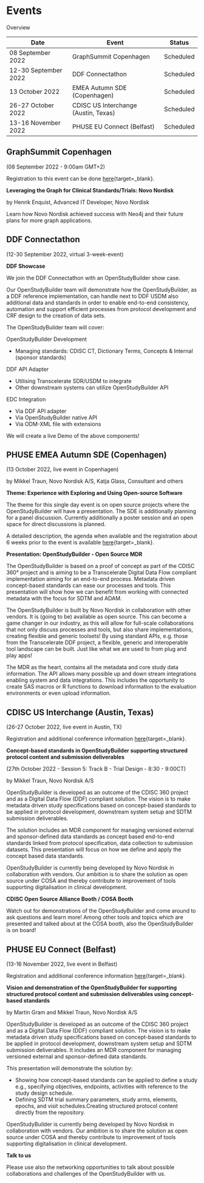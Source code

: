 # Events

Overview

Date | Event | Status 
-- | -- | -- 
08 September 2022 | GraphSummit Copenhagen | Scheduled
12-30 September 2022 | DDF Connectathon | Scheduled
13 October 2022 | EMEA Autumn SDE (Copenhagen) | Scheduled 
26-27 October 2022 | CDISC US Interchange (Austin, Texas) |  Scheduled   
13-16 November 2022 | PHUSE EU Connect (Belfast) |  Scheduled 

## GraphSummit Copenhagen

(08 September 2022 - 9:00am GMT+2)

Registration to this event can be done [here]( https://neo4j.com/graphsummit/copenhagen/){target=_blank}.

**Leveraging the Graph for Clinical Standards/Trials: Novo Nordisk**

by Henrik Enquist, Advanced IT Developer, Novo Nordisk

Learn how Novo Nordisk achieved success with Neo4j and their future plans for more graph applications.


## DDF Connectathon

(12-30 September 2022, virtual 3-week-event)

**DDF Showcase**

We join the DDF Connectathon with an OpenStudyBuilder show case.

Our OpenStudyBuilder team will demonstrate how the OpenStudyBuilder, as a DDF reference implementation, can handle next to DDF USDM also additional data and standards in order to enable end-to-end consistency, automation and support efficient processes from protocol development and CRF design to the creation of data sets. 

The OpenStudyBuilder team will cover: 

OpenStudyBuilder Development

- Managing standards: CDISC CT, Dictionary Terms, Concepts & Internal (sponsor standards)

DDF API Adapter

- Utilising Transcelerate SDR/USDM to integrate 
- Other downstream systems can utilize OpenStudyBuilder  API
	
EDC Integration

- Via DDF API adapter
- Via OpenStudyBuilder native API
- Via ODM-XML file with extensions

We will create a live Demo of the above components!


## PHUSE EMEA Autumn SDE (Copenhagen)

(13 October 2022, live event in Copenhagen)

by Mikkel Traun, Novo Nordisk A/S, Katja Glass, Consultant and others

**Theme: Experience with Exploring and Using Open-source Software**

The theme for this single day event is on open source projects where the OpenStudyBuilder will have a presentation. The SDE is additionally planning for a panel discussion. Currently additionally a poster session and an open space for direct discussions is planned.

A detailed description, the agenda when available and the registration about 6 weeks prior to the event is available [here](https://www.eventsforce.net/attend/frontend/reg/tOtherPage.csp?pageID=8559&eventID=15&traceRedir=2){target=_blank}.

**Presentation: OpenStudyBuilder - Open Source MDR**

The OpenStudyBuilder is based on a proof of concept as part of the CDISC 360° project and is aiming to be a Transcelerate Digital Data Flow compliant implementation aiming for an end-to-end process. Metadata driven concept-based standards can ease our processes and tools. This presentation will show how we can benefit from working with connected metadata with the focus for SDTM and ADAM.

The OpenStudyBuilder is built by Novo Nordisk in collaboration with other vendors. It is (going to be) available as open source. This can become a game changer in our industry, as this will allow for full-scale collaborations that not only discuss processes and tools, but also share implementations, creating flexible and generic toolsets! By using standard APIs, e.g. those from the Transcelerate DDF project, a flexible, generic and interoperable tool landscape can be built.  Just like what we are used to from plug and play apps! 

The MDR as the heart, contains all the metadata and core study data information. The API allows many possible up and down stream integrations enabling system and data integrations. This includes the opportunity to create SAS macros or R functions to download information to the evaluation environments or even upload information.


## CDISC US Interchange (Austin, Texas)

(26-27 October 2022, live event in Austin, TX)

Registration and additional conference information [here](https://www.cdisc.org/events/interchange/2022-us-interchange){target=_blank}.

**Concept-based standards in OpenStudyBuilder supporting structured protocol content and submission deliverables**

(27th October 2022 - Session 5: Track B - Trial Design - 8:30 - 9:00CT)

by Mikkel Traun, Novo Nordisk A/S

OpenStudyBuilder is developed as an outcome of the CDISC 360 project and as a Digital Data Flow (DDF) compliant solution. The vision is to make metadata driven study specifications based on concept-based standards to be applied in protocol development, downstream system setup and SDTM submission deliverables.

The solution includes an MDR component for managing versioned external and sponsor-defined data standards as concept based end-to-end standards linked from protocol specification, data collection to submission datasets. This presentation will focus on how we define and apply the concept based data standards.

OpenStudyBuilder is currently being developed by Novo Nordisk in collaboration with vendors. Our ambition is to share the solution as open source under COSA and thereby contribute to improvement of tools supporting digitalisation in clinical development.  

**CDISC Open Source Alliance Booth / COSA Booth**

Watch out for demonstrations of the OpenStudyBuilder and come around to ask questions and learn more! Among other tools and topics which are presented and talked about at the COSA booth, also the OpenStudyBuilder is on board!

## PHUSE EU Connect (Belfast)

(13-16 November 2022, live event in Belfast)

Registration and additional conference information [here](https://www.phuse-events.org/attend/frontend/reg/thome.csp?pageID=8190&eventID=16){target=_blank}.

**Vision and demonstration of the OpenStudyBuilder for supporting structured protocol content and submission deliverables using concept-based standards**

by Martin Gram and Mikkel Traun, Novo Nordisk A/S

OpenStudyBuilder is developed as an outcome of the CDISC 360 project and as a Digital Data Flow (DDF) compliant solution. The vision is to make metadata driven study specifications based on concept-based standards to be applied in protocol development, downstream system setup and SDTM submission deliverables. It includes an MDR component for managing versioned external and sponsor-defined data standards. 

This presentation will demonstrate the solution by:

- Showing how concept-based standards can be applied to define a study e.g., specifying objectives, endpoints, activities with reference to the study design schedule.
- Defining SDTM trial summary parameters, study arms, elements, epochs, and visit schedules.Creating structured protocol content directly from the repository.
 
OpenStudyBuilder is currently being developed by Novo Nordisk in collaboration with vendors. Our ambition is to share the solution as open source under COSA and thereby contribute to improvement of tools supporting digitalisation in clinical development.

**Talk to us**

Please use also the networking opportunities to talk about possible collaborations and challenges of the OpenStudyBuilder with us. 